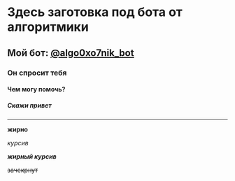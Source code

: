 # Здесь заготовка под бота от алгоритмики
## Мой бот: <u>[@algo0xo7nik_bot](https://t.me/algo0xo7nik_bot/)</u>
### Он спросит тебя
#### Чем могу помочь?
##### Скажи привет
____

**жирно**

*курсив*

***жирный курсив***

~~зачекрнут~~
